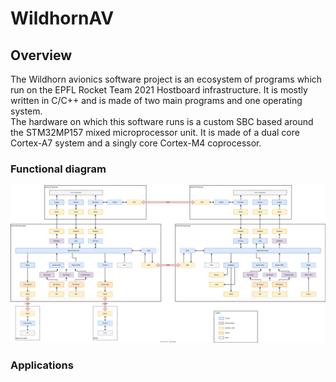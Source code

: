 # WildhornAV


## Overview

The Wildhorn avionics software project is 
an ecosystem of programs which run on the 
EPFL Rocket Team 2021 Hostboard infrastructure.
It is mostly written in C/C++ and is made of two main programs and 
one operating system. <br>
The hardware on which this software runs is a custom SBC based around the STM32MP157
mixed microprocessor unit.  It is made of a dual core Cortex-A7 system and a singly core 
Cortex-M4 coprocessor.

### Functional diagram

![complete diagram](img/av_complete.drawio.svg)



### Applications

